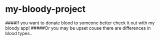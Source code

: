# my-bloody-project
####If you want to donate blood to someone better check it out with my bloody app!
#####Or you may be upset couse there are differences in blood types.. 